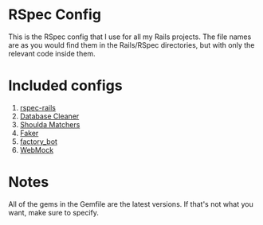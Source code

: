 # RSpec Config
This is the RSpec config that I use for all my Rails projects. The file names
are as you would find them in the Rails/RSpec directories, but with only the
relevant code inside them.

# Included configs
1. [rspec-rails](https://github.com/rspec/rspec-rails)
2. [Database Cleaner](https://github.com/DatabaseCleaner/database_cleaner)
3. [Shoulda Matchers](https://github.com/thoughtbot/shoulda-matchers)
4. [Faker](https://github.com/stympy/faker)
5. [factory_bot](https://github.com/thoughtbot/factory_bot)
6. [WebMock](https://github.com/bblimke/webmock)

# Notes
All of the gems in the Gemfile are the latest versions. If that's
not what you want, make sure to specify.
